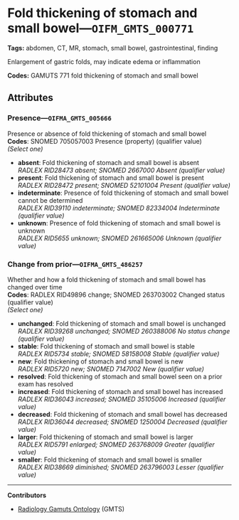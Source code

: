 # Fold thickening of stomach and small bowel—`OIFM_GMTS_000771`

**Tags:** abdomen, CT, MR, stomach, small bowel, gastrointestinal, finding

Enlargement of gastric folds, may indicate edema or inflammation

**Codes:** GAMUTS 771 fold thickening of stomach and small bowel

## Attributes

### Presence—`OIFMA_GMTS_005666`

Presence or absence of fold thickening of stomach and small bowel  
**Codes**: SNOMED 705057003 Presence (property) (qualifier value)  
*(Select one)*

- **absent**: Fold thickening of stomach and small bowel is absent  
_RADLEX RID28473 absent; SNOMED 2667000 Absent (qualifier value)_
- **present**: Fold thickening of stomach and small bowel is present  
_RADLEX RID28472 present; SNOMED 52101004 Present (qualifier value)_
- **indeterminate**: Presence of fold thickening of stomach and small bowel cannot be determined  
_RADLEX RID39110 indeterminate; SNOMED 82334004 Indeterminate (qualifier value)_
- **unknown**: Presence of fold thickening of stomach and small bowel is unknown  
_RADLEX RID5655 unknown; SNOMED 261665006 Unknown (qualifier value)_

### Change from prior—`OIFMA_GMTS_486257`

Whether and how a fold thickening of stomach and small bowel has changed over time  
**Codes**: RADLEX RID49896 change; SNOMED 263703002 Changed status (qualifier value)  
*(Select one)*

- **unchanged**: Fold thickening of stomach and small bowel is unchanged  
_RADLEX RID39268 unchanged; SNOMED 260388006 No status change (qualifier value)_
- **stable**: Fold thickening of stomach and small bowel is stable  
_RADLEX RID5734 stable; SNOMED 58158008 Stable (qualifier value)_
- **new**: Fold thickening of stomach and small bowel is new  
_RADLEX RID5720 new; SNOMED 7147002 New (qualifier value)_
- **resolved**: Fold thickening of stomach and small bowel seen on a prior exam has resolved  
- **increased**: Fold thickening of stomach and small bowel has increased  
_RADLEX RID36043 increased; SNOMED 35105006 Increased (qualifier value)_
- **decreased**: Fold thickening of stomach and small bowel has decreased  
_RADLEX RID36044 decreased; SNOMED 1250004 Decreased (qualifier value)_
- **larger**: Fold thickening of stomach and small bowel is larger  
_RADLEX RID5791 enlarged; SNOMED 263768009 Greater (qualifier value)_
- **smaller**: Fold thickening of stomach and small bowel is smaller  
_RADLEX RID38669 diminished; SNOMED 263796003 Lesser (qualifier value)_

---

**Contributors**

- [Radiology Gamuts Ontology](https://gamuts.net/) (GMTS)